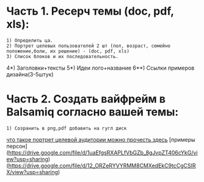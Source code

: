 # Часть 1. Ресерч темы (doc, pdf, xls):
	1) Определить ца.
	2) Портрет целевых пользователей 2 шт (пол, возраст, семейно положение,боли, их решение) - (doc, pdf, xls)
	3) Список блоков и их последовательность.
  4*) Заголовки+тексты
  5*) Идеи лого+название
  6**) Ссылки примеров дизайна(3-5штук)
 
# Часть 2. Создать вайфрейм в Balsamiq согласно вашей темы:
	1) Созранить в png,pdf добавить на гугл диск
  
  
  [что такое портрет целевой аудитории можно прочесть здесь](https://www.insales.ru/blogs/university/portret-celevoj-auditorii)
  [примеры персон] 
  (https://drive.google.com/file/d/1uaEfgsRXAPLfVbGZb_8gJvpZT406cYkG/view?usp=sharing)
  (https://drive.google.com/file/d/12_ORZeRYVYRMM8CMXedEkC9tcCgCSIRX/view?usp=sharing)
  
